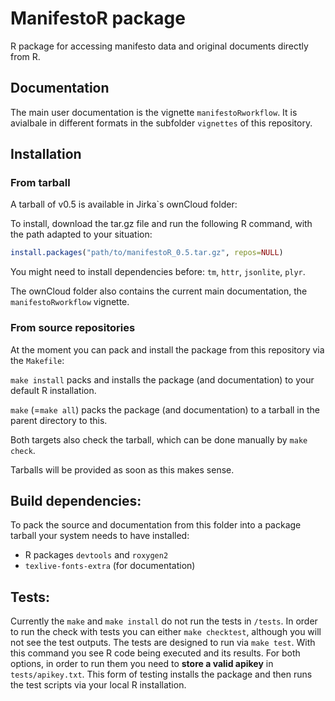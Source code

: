 # ManifestoR package

R package for accessing manifesto data and original documents directly from R.

## Documentation

The main user documentation is the vignette `manifestoRworkflow`.
It is avialbale in different formats in the subfolder `vignettes` of this repository.

## Installation

### From tarball

A tarball of v0.5 is available in Jirka`s ownCloud folder: [](https://cloud.wzb.eu/public.php?service=files&t=8b30d7bd0e9a18062fbeea6cf8f2e3f3)

To install, download the tar.gz file and run the following R command, with the path adapted to your situation:

```r
install.packages("path/to/manifestoR_0.5.tar.gz", repos=NULL)
```

You might need to install dependencies before: `tm`, `httr`, `jsonlite`, `plyr`.

The ownCloud folder also contains the current main documentation, the `manifestoRworkflow` vignette.


### From source repositories

At the moment you can pack and install the package from this repository via the `Makefile`:

`make install` packs and installs the package (and documentation) to your default R installation.

`make` (=`make all`) packs the package (and documentation) to a tarball in the parent directory to this.

Both targets also check the tarball, which can be done manually by `make check`.

Tarballs will be provided as soon as this makes sense.


## Build dependencies:

To pack the source and documentation from this folder into a package tarball your system needs to have installed:

* R packages `devtools` and `roxygen2`
* `texlive-fonts-extra` (for documentation)

## Tests:

Currently the `make` and `make install` do not run the tests in `/tests`. In order to run the check with tests
you can either `make checktest`, although you will not see the test outputs. The tests are designed to run
via `make test`. With this command you see R code being executed and its results. For both options, in order
to run them you need to **store a valid apikey** in `tests/apikey.txt`. This form of testing installs the package
and then runs the test scripts via your local R installation.
